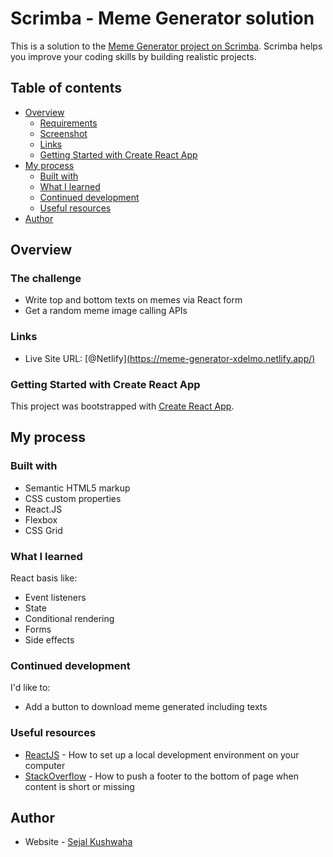# Scrimba - Meme Generator solution

This is a solution to the [Meme Generator project on Scrimba](https://scrimba.com/learn/learnreact/). Scrimba helps you improve your coding skills by building realistic projects.

## Table of contents

- [Overview](#overview)
  - [Requirements](#requirements)
  - [Screenshot](#screenshot)
  - [Links](#links)
  - [Getting Started with Create React App](#getting-started-with-create-react-app)
- [My process](#my-process)
  - [Built with](#built-with)
  - [What I learned](#what-i-learned)
  - [Continued development](#continued-development)
  - [Useful resources](#useful-resources)
- [Author](#author)

## Overview

### The challenge

- Write top and bottom texts on memes via React form
- Get a random meme image calling APIs


### Links

- Live Site URL: [@Netlify][(https://meme-generator-xdelmo.netlify.app/)](https://meme-generator-by-sejal.netlify.app/)

### Getting Started with Create React App

This project was bootstrapped with [Create React App](https://github.com/facebook/create-react-app).

## My process

### Built with

- Semantic HTML5 markup
- CSS custom properties
- React.JS
- Flexbox
- CSS Grid

### What I learned

React basis like:

- Event listeners
- State
- Conditional rendering
- Forms
- Side effects

### Continued development

I'd like to:

- Add a button to download meme generated including texts

### Useful resources

- [ReactJS](https://reactjs.org/tutorial/tutorial.html) - How to set up a local development environment on your computer
- [StackOverflow](https://stackoverflow.com/questions/4575826/how-to-push-a-footer-to-the-bottom-of-page-when-content-is-short-or-missing) - How to push a footer to the bottom of page when content is short or missing

## Author

- Website - [Sejal Kushwaha]([https://www.emanueledelmonte.it](https://sejal1712.github.io/My_Personal_Portfolio/))
